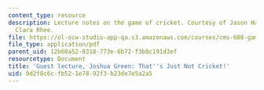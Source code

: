 ```yaml
---
content_type: resource
description: Lecture notes on the game of cricket. Courtesy of Jason Haas. Notes by
  Clara Rhee.
file: https://ol-ocw-studio-app-qa.s3.amazonaws.com/courses/cms-608-game-design-spring-2008/9d2f8c6cfb521e7892f3b23de7e5a2a5_MITCMS_608s08_lec_notes32.pdf
file_type: application/pdf
parent_uid: 12b60a52-0318-773e-6b72-f3b8c191d3ef
resourcetype: Document
title: 'Guest lecture, Joshua Green: That''s Just Not Cricket!'
uid: 9d2f8c6c-fb52-1e78-92f3-b23de7e5a2a5
---
```

